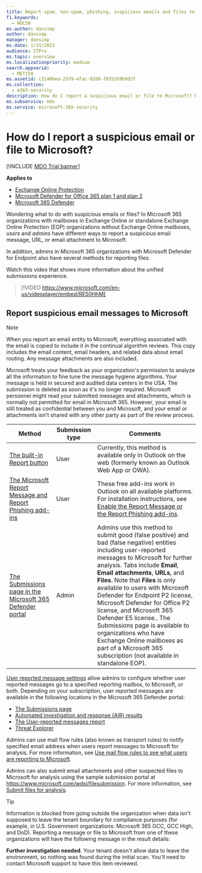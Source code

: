 ```yaml
---
title: Report spam, non-spam, phishing, suspicious emails and files to Microsoft
f1.keywords: 
  - NOCSH
ms.author: dansimp
author: dansimp
manager: dansimp
ms.date: 1/31/2023
audience: ITPro
ms.topic: overview
ms.localizationpriority: medium
search.appverid: 
  - MET150
ms.assetid: c31406ea-2979-4fac-9288-f835269b9d2f
ms.collection: 
  - m365-security
description: How do I report a suspicious email or file to Microsoft? Report messages, URLs, email attachments and files to Microsoft for analysis. Learn to report spam email and phishing emails.
ms.subservice: mdo
ms.service: microsoft-365-security
---
```


# How do I report a suspicious email or file to Microsoft?

[!INCLUDE [MDO Trial banner](../includes/mdo-trial-banner.md)]

**Applies to**
- [Exchange Online Protection](eop-about.md)
- [Microsoft Defender for Office 365 plan 1 and plan 2](defender-for-office-365.md)
- [Microsoft 365 Defender](../defender/microsoft-365-defender.md)

Wondering what to do with suspicious emails or files? In Microsoft 365 organizations with mailboxes in Exchange Online or standalone Exchange Online Protection (EOP) organizations without Exchange Online mailboxes, *users* and *admins* have different ways to report a suspicious email message, URL, or email attachment to Microsoft.

In addition, admins in Microsoft 365 organizations with Microsoft Defender for Endpoint also have several methods for reporting files.

Watch this video that shows more information about the unified submissions experience.
> [!VIDEO https://www.microsoft.com/en-us/videoplayer/embed/RE50HhM]

## Report suspicious email messages to Microsoft

> [!NOTE]
> When you report an email entity to Microsoft, everything associated with the email is copied to include it in the continual algorithm reviews. This copy includes the email content, email headers, and related data about email routing. Any message attachments are also included.
>
> Microsoft treats your feedback as your organization's permission to analyze all the information to fine tune the message hygiene algorithms. Your message is held in secured and audited data centers in the USA. The submission is deleted as soon as it's no longer required. Microsoft personnel might read your submitted messages and attachments, which is normally not permitted for email in Microsoft 365. However, your email is still treated as confidential between you and Microsoft, and your email or attachments isn't shared with any other party as part of the review process.

|Method|Submission type|Comments|
|---|---|---|
|[The built-in Report button](submissions-outlook-report-messages.md#use-the-built-in-report-button-in-outlook-on-the-web)|User|Currently, this method is available only in Outlook on the web (formerly known as Outlook Web App or OWA).|
|[The Microsoft Report Message and Report Phishing add-ins](submissions-outlook-report-messages.md#use-the-report-message-and-report-phishing-add-ins-in-outlook)|User|These free add-ins work in Outlook on all available platforms. For installation instructions, see [Enable the Report Message or the Report Phishing add-ins](submissions-users-report-message-add-in-configure.md).|
|[The Submissions page in the Microsoft 365 Defender portal](submissions-admin.md)|Admin|Admins use this method to submit good (false positive) and bad (false negative) entities including user-reported messages to Microsoft for further analysis. Tabs include **Email**, **Email attachments**, **URLs**, and **Files**. Note that **Files** is only available to users with Microsoft Defender for Endpoint P2 license, Microsoft Defender for Office P2 license, and Microsoft 365 Defender E5 license.. The Submissions page is available to organizations who have Exchange Online mailboxes as part of a Microsoft 365 subscription (not available in standalone EOP).|

[User reported message settings](submissions-user-reported-messages-files-custom-mailbox.md) allow admins to configure whether user reported messages go to a specified reporting mailbox, to Microsoft, or both. Depending on your subscription, user reported messages are available in the following locations in the Microsoft 365 Defender portal:

- [The Submissions page](submissions-admin.md)
- [Automated investigation and response (AIR) results](air-view-investigation-results.md)
- [The User-reported messages report](reports-email-security.md#user-reported-messages-report)
- [Threat Explorer](threat-explorer-views.md#email--submissions)

Admins can use mail flow rules (also known as transport rules) to notify specified email address when users report messages to Microsoft for analysis. For more information, see [Use mail flow rules to see what users are reporting to Microsoft](/exchange/security-and-compliance/mail-flow-rules/use-rules-to-see-what-users-are-reporting-to-microsoft).

Admins can also submit email attachments and other suspected files to Microsoft for analysis using the sample submission portal at <https://www.microsoft.com/wdsi/filesubmission>. For more information, see [Submit files for analysis](../intelligence/submission-guide.md).

> [!TIP]
> Information is blocked from going outside the organization when data isn't supposed to leave the tenant boundary for compliance purposes (for example, in U.S. Government organizations: Microsoft 365 GCC, GCC High, and DoD). Reporting a message or file to Microsoft from one of these organizations will have the following message in the result details:
>
> **Further investigation needed**. Your tenant doesn't allow data to leave the environment, so nothing was found during the initial scan. You'll need to contact Microsoft support to have this item reviewed.
